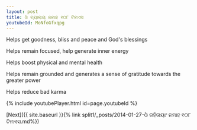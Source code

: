 ```yaml
---
layout: post
title: ଓଁ ବ୍ୟାଲାୟ ନମାହ ୧୦୮ ଟିମଏସ
youtubeId: MoNfoGfxqpg
---
```

 
 
Helps get goodness, bliss and peace and God's blessings
 
Helps remain focused, help generate inner energy 
 
Helps boost physical and mental health 
 
Helps remain grounded and generates a sense of gratitude towards the greater power 
 
Helps reduce bad karma
 
 
 
 


{% include youtubePlayer.html id=page.youtubeId %}
 
[Next]({{ site.baseurl }}{% link  split1/_posts/2014-01-27-ଓଁ ରହିତାୟାଂ ନମାହ ୧୦୮ ଟିମଏସ.md%})
 
